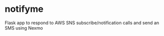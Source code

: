# notifyme
Flask app to respond to AWS SNS subscribe/notification calls and send an SMS using Nexmo
